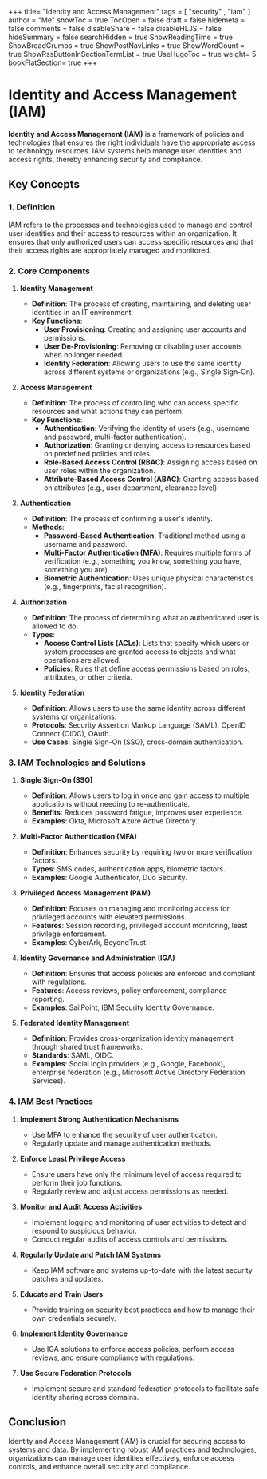 +++
title= "Identity and Access Management"
tags = [ "security" , "iam" ]
author = "Me"
showToc = true
TocOpen = false
draft = false
hidemeta = false
comments = false
disableShare = false
disableHLJS = false
hideSummary = false
searchHidden = true
ShowReadingTime = true
ShowBreadCrumbs = true
ShowPostNavLinks = true
ShowWordCount = true
ShowRssButtonInSectionTermList = true
UseHugoToc = true
weight= 5
bookFlatSection= true
+++


# Identity and Access Management (IAM)

**Identity and Access Management (IAM)** is a framework of policies and technologies that ensures the right individuals have the appropriate access to technology resources. IAM systems help manage user identities and access rights, thereby enhancing security and compliance.

## Key Concepts

### 1. **Definition**

IAM refers to the processes and technologies used to manage and control user identities and their access to resources within an organization. It ensures that only authorized users can access specific resources and that their access rights are appropriately managed and monitored.

### 2. **Core Components**

1. **Identity Management**
   - **Definition**: The process of creating, maintaining, and deleting user identities in an IT environment.
   - **Key Functions**:
     - **User Provisioning**: Creating and assigning user accounts and permissions.
     - **User De-Provisioning**: Removing or disabling user accounts when no longer needed.
     - **Identity Federation**: Allowing users to use the same identity across different systems or organizations (e.g., Single Sign-On).

2. **Access Management**
   - **Definition**: The process of controlling who can access specific resources and what actions they can perform.
   - **Key Functions**:
     - **Authentication**: Verifying the identity of users (e.g., username and password, multi-factor authentication).
     - **Authorization**: Granting or denying access to resources based on predefined policies and roles.
     - **Role-Based Access Control (RBAC)**: Assigning access based on user roles within the organization.
     - **Attribute-Based Access Control (ABAC)**: Granting access based on attributes (e.g., user department, clearance level).

3. **Authentication**
   - **Definition**: The process of confirming a user's identity.
   - **Methods**:
     - **Password-Based Authentication**: Traditional method using a username and password.
     - **Multi-Factor Authentication (MFA)**: Requires multiple forms of verification (e.g., something you know, something you have, something you are).
     - **Biometric Authentication**: Uses unique physical characteristics (e.g., fingerprints, facial recognition).

4. **Authorization**
   - **Definition**: The process of determining what an authenticated user is allowed to do.
   - **Types**:
     - **Access Control Lists (ACLs)**: Lists that specify which users or system processes are granted access to objects and what operations are allowed.
     - **Policies**: Rules that define access permissions based on roles, attributes, or other criteria.

5. **Identity Federation**
   - **Definition**: Allows users to use the same identity across different systems or organizations.
   - **Protocols**: Security Assertion Markup Language (SAML), OpenID Connect (OIDC), OAuth.
   - **Use Cases**: Single Sign-On (SSO), cross-domain authentication.

### 3. **IAM Technologies and Solutions**

1. **Single Sign-On (SSO)**
   - **Definition**: Allows users to log in once and gain access to multiple applications without needing to re-authenticate.
   - **Benefits**: Reduces password fatigue, improves user experience.
   - **Examples**: Okta, Microsoft Azure Active Directory.

2. **Multi-Factor Authentication (MFA)**
   - **Definition**: Enhances security by requiring two or more verification factors.
   - **Types**: SMS codes, authentication apps, biometric factors.
   - **Examples**: Google Authenticator, Duo Security.

3. **Privileged Access Management (PAM)**
   - **Definition**: Focuses on managing and monitoring access for privileged accounts with elevated permissions.
   - **Features**: Session recording, privileged account monitoring, least privilege enforcement.
   - **Examples**: CyberArk, BeyondTrust.

4. **Identity Governance and Administration (IGA)**
   - **Definition**: Ensures that access policies are enforced and compliant with regulations.
   - **Features**: Access reviews, policy enforcement, compliance reporting.
   - **Examples**: SailPoint, IBM Security Identity Governance.

5. **Federated Identity Management**
   - **Definition**: Provides cross-organization identity management through shared trust frameworks.
   - **Standards**: SAML, OIDC.
   - **Examples**: Social login providers (e.g., Google, Facebook), enterprise federation (e.g., Microsoft Active Directory Federation Services).

### 4. **IAM Best Practices**

1. **Implement Strong Authentication Mechanisms**
   - Use MFA to enhance the security of user authentication.
   - Regularly update and manage authentication methods.

2. **Enforce Least Privilege Access**
   - Ensure users have only the minimum level of access required to perform their job functions.
   - Regularly review and adjust access permissions as needed.

3. **Monitor and Audit Access Activities**
   - Implement logging and monitoring of user activities to detect and respond to suspicious behavior.
   - Conduct regular audits of access controls and permissions.

4. **Regularly Update and Patch IAM Systems**
   - Keep IAM software and systems up-to-date with the latest security patches and updates.

5. **Educate and Train Users**
   - Provide training on security best practices and how to manage their own credentials securely.

6. **Implement Identity Governance**
   - Use IGA solutions to enforce access policies, perform access reviews, and ensure compliance with regulations.

7. **Use Secure Federation Protocols**
   - Implement secure and standard federation protocols to facilitate safe identity sharing across domains.

## Conclusion

Identity and Access Management (IAM) is crucial for securing access to systems and data. By implementing robust IAM practices and technologies, organizations can manage user identities effectively, enforce access controls, and enhance overall security and compliance.
